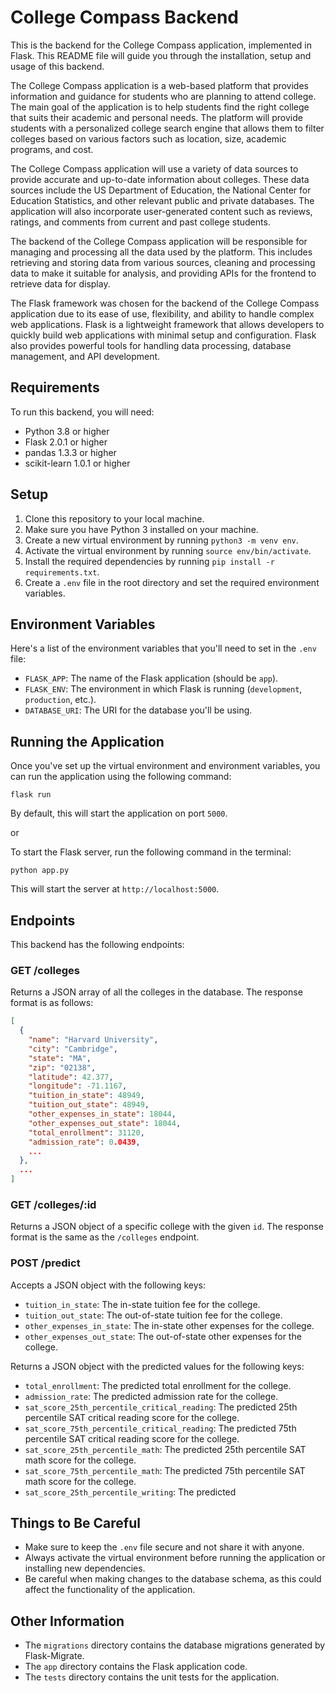 # College Compass Backend

This is the backend for the College Compass application, implemented in Flask. This README file will guide you through the installation, setup and usage of this backend.

The College Compass application is a web-based platform that provides information and guidance for students who are planning to attend college. The main goal of the application is to help students find the right college that suits their academic and personal needs. The platform will provide students with a personalized college search engine that allows them to filter colleges based on various factors such as location, size, academic programs, and cost.

The College Compass application will use a variety of data sources to provide accurate and up-to-date information about colleges. These data sources include the US Department of Education, the National Center for Education Statistics, and other relevant public and private databases. The application will also incorporate user-generated content such as reviews, ratings, and comments from current and past college students.

The backend of the College Compass application will be responsible for managing and processing all the data used by the platform. This includes retrieving and storing data from various sources, cleaning and processing data to make it suitable for analysis, and providing APIs for the frontend to retrieve data for display.

The Flask framework was chosen for the backend of the College Compass application due to its ease of use, flexibility, and ability to handle complex web applications. Flask is a lightweight framework that allows developers to quickly build web applications with minimal setup and configuration. Flask also provides powerful tools for handling data processing, database management, and API development.

## Requirements

To run this backend, you will need:

- Python 3.8 or higher
- Flask 2.0.1 or higher
- pandas 1.3.3 or higher
- scikit-learn 1.0.1 or higher

## Setup

1. Clone this repository to your local machine.
2. Make sure you have Python 3 installed on your machine.
3. Create a new virtual environment by running `python3 -m venv env`.
4. Activate the virtual environment by running `source env/bin/activate`.
5. Install the required dependencies by running `pip install -r requirements.txt`.
6. Create a `.env` file in the root directory and set the required environment variables.

## Environment Variables

Here's a list of the environment variables that you'll need to set in the `.env` file:

- `FLASK_APP`: The name of the Flask application (should be `app`).
- `FLASK_ENV`: The environment in which Flask is running (`development`, `production`, etc.).
- `DATABASE_URI`: The URI for the database you'll be using.

## Running the Application

Once you've set up the virtual environment and environment variables, you can run the application using the following command:

```
flask run
```

By default, this will start the application on port `5000`.

or

To start the Flask server, run the following command in the terminal:
```
python app.py
```

This will start the server at `http://localhost:5000`.

## Endpoints

This backend has the following endpoints:

### GET /colleges

Returns a JSON array of all the colleges in the database. The response format is as follows:

```json
[
  {
    "name": "Harvard University",
    "city": "Cambridge",
    "state": "MA",
    "zip": "02138",
    "latitude": 42.377,
    "longitude": -71.1167,
    "tuition_in_state": 48949,
    "tuition_out_state": 48949,
    "other_expenses_in_state": 18044,
    "other_expenses_out_state": 18044,
    "total_enrollment": 31120,
    "admission_rate": 0.0439,
    ...
  },
  ...
]
```

### GET /colleges/:id

Returns a JSON object of a specific college with the given `id`. The response format is the same as the `/colleges` endpoint.

### POST /predict

Accepts a JSON object with the following keys:
- `tuition_in_state`: The in-state tuition fee for the college.
- `tuition_out_state`: The out-of-state tuition fee for the college.
- `other_expenses_in_state`: The in-state other expenses for the college.
- `other_expenses_out_state`: The out-of-state other expenses for the college.

Returns a JSON object with the predicted values for the following keys:
- `total_enrollment`: The predicted total enrollment for the college.
- `admission_rate`: The predicted admission rate for the college.
- `sat_score_25th_percentile_critical_reading`: The predicted 25th percentile SAT critical reading score for the college.
- `sat_score_75th_percentile_critical_reading`: The predicted 75th percentile SAT critical reading score for the college.
- `sat_score_25th_percentile_math`: The predicted 25th percentile SAT math score for the college.
- `sat_score_75th_percentile_math`: The predicted 75th percentile SAT math score for the college.
- `sat_score_25th_percentile_writing`: The predicted

## Things to Be Careful

- Make sure to keep the `.env` file secure and not share it with anyone.
- Always activate the virtual environment before running the application or installing new dependencies.
- Be careful when making changes to the database schema, as this could affect the functionality of the application.

## Other Information

- The `migrations` directory contains the database migrations generated by Flask-Migrate.
- The `app` directory contains the Flask application code.
- The `tests` directory contains the unit tests for the application.

